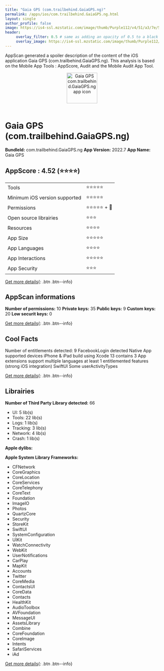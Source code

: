 ```yaml
---
title: "Gaia GPS (com.trailbehind.GaiaGPS.ng)"
permalink: /apps/ios/com.trailbehind.GaiaGPS.ng.html
layout: single
author_profile: false
image: https://is4-ssl.mzstatic.com/image/thumb/Purple112/v4/51/a3/7e/51a37e97-19e2-bb5e-7bfb-f38ac7f6c3fd/AppIcon-0-1x_U007emarketing-0-8-0-0-0-85-220.png/512x512bb.jpg
header: 
     overlay_filter: 0.5 # same as adding an opacity of 0.5 to a black background
     overlay_image: https://is4-ssl.mzstatic.com/image/thumb/Purple112/v4/51/a3/7e/51a37e97-19e2-bb5e-7bfb-f38ac7f6c3fd/AppIcon-0-1x_U007emarketing-0-8-0-0-0-85-220.png/512x512bb.jpg
---
```

AppScan generated a spoiler description of the content of the iOS application Gaia GPS (com.trailbehind.GaiaGPS.ng). This analysis is based on the Mobile App Tools : AppScore, Audit and the Mobile Audit App Tool.

  
  
<div style="text-align: center;"><img src="https://is4-ssl.mzstatic.com/image/thumb/Purple112/v4/51/a3/7e/51a37e97-19e2-bb5e-7bfb-f38ac7f6c3fd/AppIcon-0-1x_U007emarketing-0-8-0-0-0-85-220.png/512x512bb.jpg" width="100" height="100" alt="Gaia GPS com.trailbehind.GaiaGPS.ng app icon"></div></br>
  
# Gaia GPS (com.trailbehind.GaiaGPS.ng)

**BundleId:** com.trailbehind.GaiaGPS.ng
**App Version:** 2022.7
**App Name:** Gaia GPS


## AppScore : 4.52 (⭐️⭐️⭐️⭐️) 

<table>
<tr><td> Tools </td><td> ⭐️⭐️⭐️⭐️⭐️ </td></tr>
<tr><td> Minimum iOS version supported </td><td> ⭐️⭐️⭐️⭐️⭐️ </td></tr>
<tr><td> Permissions </td><td> ⭐️⭐️⭐️⭐️⭐️ + 🌟 </td></tr>
<tr><td> Open source librairies </td><td> ⭐️⭐️⭐️ </td></tr>
<tr><td> Resources </td><td> ⭐️⭐️⭐️⭐️ </td></tr>
<tr><td> App Size </td><td> ⭐️⭐️⭐️⭐️⭐️ </td></tr>
<tr><td> App Languages </td><td> ⭐️⭐️⭐️⭐️ </td></tr>
<tr><td> App Interactions </td><td> ⭐️⭐️⭐️⭐️⭐️ </td></tr>
<tr><td> App Security </td><td> ⭐️⭐️⭐️ </td></tr>
</table>

[Get more details](/pricing.html){: .btn .btn--info}  
  
## AppScan informations 

**Number of permissions:** 10
**Private keys:** 35
**Public keys:** 9
**Custom keys:** 20
**Low securit keys:** 0
  
[Get more details](/pricing.html){: .btn .btn--info}

## Cool Facts

Number of entitlements detected: 9
FacebookLogin detected
Native App
supported devices iPhone & iPad
build using Xcode 13
contains 3 App extensions
support multiple languages
at least 1 entitlemented features (strong iOS integration)
SwiftUI
Some userActivityTypes
  
[Get more details](/pricing.html){: .btn .btn--info}

## Librairies 
**Number of Third Party Library detected:** 66
- UI: 5 lib(s)
- Tools: 22 lib(s)
- Logs: 1 lib(s)
- Tracking: 3 lib(s)
- Network: 4 lib(s)
- Crash: 1 lib(s)

**Apple dylibs:**


**Apple System Library Frameworks:**
- CFNetwork
- CoreGraphics
- CoreLocation
- CoreServices
- CoreTelephony
- CoreText
- Foundation
- ImageIO
- Photos
- QuartzCore
- Security
- StoreKit
- SwiftUI
- SystemConfiguration
- UIKit
- WatchConnectivity
- WebKit
- UserNotifications
- CarPlay
- MapKit
- Accounts
- Twitter
- CoreMedia
- ContactsUI
- CoreData
- Contacts
- HealthKit
- AudioToolbox
- AVFoundation
- MessageUI
- AssetsLibrary
- Combine
- CoreFoundation
- CoreImage
- Intents
- SafariServices
- iAd


  
[Get more details](/pricing.html){: .btn .btn--info}

